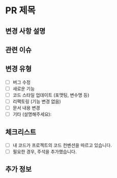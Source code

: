 # PR 제목

## 변경 사항 설명
<!-- 이 PR에서 변경한 내용을 간단히 설명해주세요. -->

## 관련 이슈
<!-- 이 PR과 관련된 이슈 번호를 적어주세요. (예: #123) -->

## 변경 유형
- [ ] 버그 수정
- [ ] 새로운 기능
- [ ] 코드 스타일 업데이트 (포맷팅, 변수명 등)
- [ ] 리팩토링 (기능 변경 없음)
- [ ] 문서 내용 변경
- [ ] 기타 (설명해주세요):

## 체크리스트
<!--PR 체크리스트에 어떤 내용이 들어가면 좋을지 논의해 봅시다.-->
- [ ] 내 코드가 프로젝트의 코드 컨벤션을 따르고 있습니다.
- [ ] 필요한 경우, 주석을 추가했습니다.

## 추가 정보
<!-- PR에 대한 추가 정보나 스크린샷이 있다면 여기에 추가해주세요. -->

